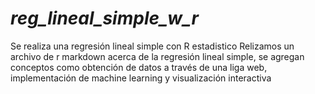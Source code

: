 # *reg_lineal_simple_w_r*
Se realiza una regresión lineal simple con R estadistico
Relizamos un archivo de r markdown acerca de la regresión lineal simple,
se agregan conceptos como obtención de datos a través de una liga web, implementación de machine learning 
y visualización interactiva

